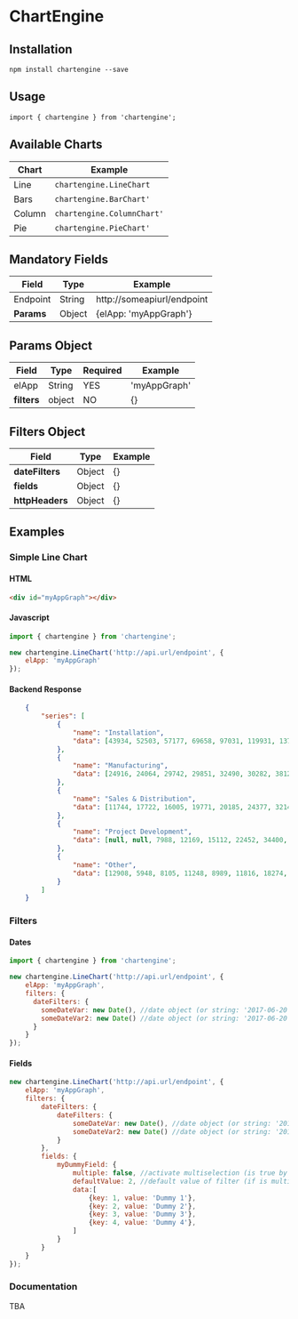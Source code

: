 # ChartEngine

## Installation

`npm install chartengine --save`

## Usage

`import { chartengine } from 'chartengine';`

## Available Charts

| Chart | Example |
|---|---|
| Line  | `chartengine.LineChart` |
| Bars  | `chartengine.BarChart'` |
| Column  | `chartengine.ColumnChart'` |
| Pie  | `chartengine.PieChart'` |

## Mandatory Fields
| Field | Type | Example |
|---|---|---|
| Endpoint  | String  | http://someapiurl/endpoint |
| **Params** | Object | {elApp: 'myAppGraph'} |

## Params Object
| Field | Type | Required | Example |
|---|---|---|---|
| elApp | String | YES | 'myAppGraph' |
| **filters** | object | NO | {} |


## Filters Object
| Field | Type  | Example |
|---|---|---|
| **dateFilters** | Object | {} |
| **fields** | Object | {} |
| **httpHeaders** | Object | {} |


## Examples

### Simple Line Chart

#### HTML

```html
<div id="myAppGraph"></div>
```

#### Javascript

```js
import { chartengine } from 'chartengine';

new chartengine.LineChart('http://api.url/endpoint', {
    elApp: 'myAppGraph'
});
```

#### Backend Response

```json
    {
        "series": [
            {
                "name": "Installation",
                "data": [43934, 52503, 57177, 69658, 97031, 119931, 137133, 154175]
            }, 
            {
                "name": "Manufacturing",
                "data": [24916, 24064, 29742, 29851, 32490, 30282, 38121, 40434]
            }, 
            {
                "name": "Sales & Distribution",
                "data": [11744, 17722, 16005, 19771, 20185, 24377, 32147, 39387]
            }, 
            {
                "name": "Project Development",
                "data": [null, null, 7988, 12169, 15112, 22452, 34400, 34227]
            }, 
            {
                "name": "Other",
                "data": [12908, 5948, 8105, 11248, 8989, 11816, 18274, 18111]
            }
        ]
    }
```

### Filters

#### Dates

```js
import { chartengine } from 'chartengine';

new chartengine.LineChart('http://api.url/endpoint', {
    elApp: 'myAppGraph',
    filters: {
      dateFilters: {
        someDateVar: new Date(), //date object (or string: '2017-06-20')
        someDateVar2: new Date() //date object (or string: '2017-06-20')
      }
    }
});
```

#### Fields

```js
new chartengine.LineChart('http://api.url/endpoint', {
    elApp: 'myAppGraph',
    filters: {
        dateFilters: {
            dateFilters: {
                someDateVar: new Date(), //date object (or string: '2017-06-20')
                someDateVar2: new Date() //date object (or string: '2017-06-20')
            }
        },
        fields: {
            myDummyField: {
                multiple: false, //activate multiselection (is true by default)  [NOT MANDATORY]
                defaultValue: 2, //default value of filter (if is multiple is an array of values) [NOT MANDATORY]
                data:[
                    {key: 1, value: 'Dummy 1'},
                    {key: 2, value: 'Dummy 2'},
                    {key: 3, value: 'Dummy 3'},
                    {key: 4, value: 'Dummy 4'},
                ]
            }
        }
    }
});
```

### Documentation

TBA
